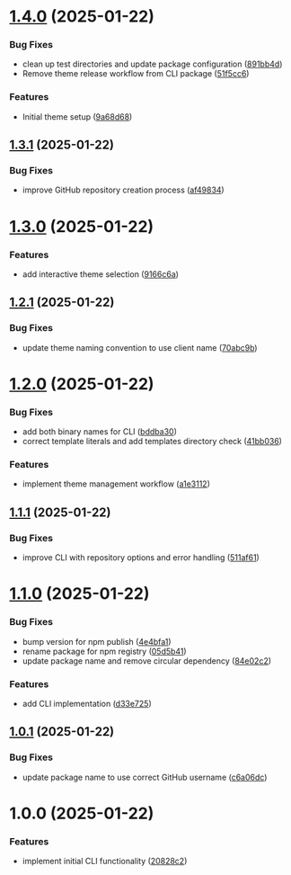 # [1.4.0](https://github.com/pasquinphilippe/mili-release/compare/v1.3.1...v1.4.0) (2025-01-22)


### Bug Fixes

* clean up test directories and update package configuration ([891bb4d](https://github.com/pasquinphilippe/mili-release/commit/891bb4d61207349491166a7fcb47f1f79bb89e33))
* Remove theme release workflow from CLI package ([51f5cc6](https://github.com/pasquinphilippe/mili-release/commit/51f5cc60f26e2684b6ef9097921725897a9e0bf3))


### Features

* Initial theme setup ([9a68d68](https://github.com/pasquinphilippe/mili-release/commit/9a68d68a220254bb67677c26e1c7fecf24c8745c))

## [1.3.1](https://github.com/pasquinphilippe/mili-release/compare/v1.3.0...v1.3.1) (2025-01-22)


### Bug Fixes

* improve GitHub repository creation process ([af49834](https://github.com/pasquinphilippe/mili-release/commit/af49834a0e27f9b0c755c36a9e040c0fbd57a724))

# [1.3.0](https://github.com/pasquinphilippe/mili-release/compare/v1.2.1...v1.3.0) (2025-01-22)


### Features

* add interactive theme selection ([9166c6a](https://github.com/pasquinphilippe/mili-release/commit/9166c6ac889872417453bef457fd57ece9f30e96))

## [1.2.1](https://github.com/pasquinphilippe/mili-release/compare/v1.2.0...v1.2.1) (2025-01-22)


### Bug Fixes

* update theme naming convention to use client name ([70abc9b](https://github.com/pasquinphilippe/mili-release/commit/70abc9b3f427080d427cec885eb516025067ce6a))

# [1.2.0](https://github.com/pasquinphilippe/mili-release/compare/v1.1.1...v1.2.0) (2025-01-22)


### Bug Fixes

* add both binary names for CLI ([bddba30](https://github.com/pasquinphilippe/mili-release/commit/bddba3052fb8f9680a0021f85f49e2940003987e))
* correct template literals and add templates directory check ([41bb036](https://github.com/pasquinphilippe/mili-release/commit/41bb036e3b93452fbea43fe48a720d60b3a95b73))


### Features

* implement theme management workflow ([a1e3112](https://github.com/pasquinphilippe/mili-release/commit/a1e311294192b0a14dbf72e56a2f8e2e9d8c0a6a))

## [1.1.1](https://github.com/pasquinphilippe/mili-release/compare/v1.1.0...v1.1.1) (2025-01-22)


### Bug Fixes

* improve CLI with repository options and error handling ([511af61](https://github.com/pasquinphilippe/mili-release/commit/511af6144212e77b849669d9113bfca2cf030824))

# [1.1.0](https://github.com/pasquinphilippe/mili-release/compare/v1.0.1...v1.1.0) (2025-01-22)


### Bug Fixes

* bump version for npm publish ([4e4bfa1](https://github.com/pasquinphilippe/mili-release/commit/4e4bfa1280a1daa01254aece1f761eb7bc07d54b))
* rename package for npm registry ([05d5b41](https://github.com/pasquinphilippe/mili-release/commit/05d5b4128fce45eb4a204fd0b9dd9df9998ed622))
* update package name and remove circular dependency ([84e02c2](https://github.com/pasquinphilippe/mili-release/commit/84e02c2ac31da77a6ff82d5bc7465471fb234480))


### Features

* add CLI implementation ([d33e725](https://github.com/pasquinphilippe/mili-release/commit/d33e725c0bb420ec6a611d235d1b85d7aa4681d5))

## [1.0.1](https://github.com/pasquinphilippe/mili-release/compare/v1.0.0...v1.0.1) (2025-01-22)


### Bug Fixes

* update package name to use correct GitHub username ([c6a06dc](https://github.com/pasquinphilippe/mili-release/commit/c6a06dc05aea33b6966fca13890d25378b212eaf))

# 1.0.0 (2025-01-22)


### Features

* implement initial CLI functionality ([20828c2](https://github.com/pasquinphilippe/mili-release/commit/20828c261de00fed2a49e493a0929dc5bfe7c50e))
